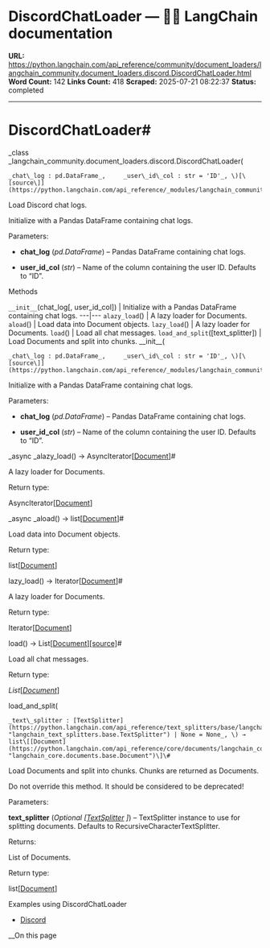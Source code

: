 # DiscordChatLoader — 🦜🔗 LangChain  documentation

**URL:** https://python.langchain.com/api_reference/community/document_loaders/langchain_community.document_loaders.discord.DiscordChatLoader.html
**Word Count:** 142
**Links Count:** 418
**Scraped:** 2025-07-21 08:22:37
**Status:** completed

---

# DiscordChatLoader\#

_class _langchain\_community.document\_loaders.discord.DiscordChatLoader\(

    _chat\_log : pd.DataFrame_,     _user\_id\_col : str = 'ID'_, \)[\[source\]](https://python.langchain.com/api_reference/_modules/langchain_community/document_loaders/discord.html#DiscordChatLoader)\#     

Load Discord chat logs.

Initialize with a Pandas DataFrame containing chat logs.

Parameters:     

  * **chat\_log** \(_pd.DataFrame_\) – Pandas DataFrame containing chat logs.

  * **user\_id\_col** \(_str_\) – Name of the column containing the user ID. Defaults to “ID”.

Methods

`__init__`\(chat\_log\[, user\_id\_col\]\) | Initialize with a Pandas DataFrame containing chat logs.   ---|---   `alazy_load`\(\) | A lazy loader for Documents.   `aload`\(\) | Load data into Document objects.   `lazy_load`\(\) | A lazy loader for Documents.   `load`\(\) | Load all chat messages.   `load_and_split`\(\[text\_splitter\]\) | Load Documents and split into chunks.      \_\_init\_\_\(

    _chat\_log : pd.DataFrame_,     _user\_id\_col : str = 'ID'_, \)[\[source\]](https://python.langchain.com/api_reference/_modules/langchain_community/document_loaders/discord.html#DiscordChatLoader.__init__)\#     

Initialize with a Pandas DataFrame containing chat logs.

Parameters:     

  * **chat\_log** \(_pd.DataFrame_\) – Pandas DataFrame containing chat logs.

  * **user\_id\_col** \(_str_\) – Name of the column containing the user ID. Defaults to “ID”.

_async _alazy\_load\(\) → AsyncIterator\[[Document](https://python.langchain.com/api_reference/core/documents/langchain_core.documents.base.Document.html#langchain_core.documents.base.Document "langchain_core.documents.base.Document")\]\#     

A lazy loader for Documents.

Return type:     

AsyncIterator\[[Document](https://python.langchain.com/api_reference/core/documents/langchain_core.documents.base.Document.html#langchain_core.documents.base.Document "langchain_core.documents.base.Document")\]

_async _aload\(\) → list\[[Document](https://python.langchain.com/api_reference/core/documents/langchain_core.documents.base.Document.html#langchain_core.documents.base.Document "langchain_core.documents.base.Document")\]\#     

Load data into Document objects.

Return type:     

list\[[Document](https://python.langchain.com/api_reference/core/documents/langchain_core.documents.base.Document.html#langchain_core.documents.base.Document "langchain_core.documents.base.Document")\]

lazy\_load\(\) → Iterator\[[Document](https://python.langchain.com/api_reference/core/documents/langchain_core.documents.base.Document.html#langchain_core.documents.base.Document "langchain_core.documents.base.Document")\]\#     

A lazy loader for Documents.

Return type:     

Iterator\[[Document](https://python.langchain.com/api_reference/core/documents/langchain_core.documents.base.Document.html#langchain_core.documents.base.Document "langchain_core.documents.base.Document")\]

load\(\) → List\[[Document](https://python.langchain.com/api_reference/core/documents/langchain_core.documents.base.Document.html#langchain_core.documents.base.Document "langchain_core.documents.base.Document")\][\[source\]](https://python.langchain.com/api_reference/_modules/langchain_community/document_loaders/discord.html#DiscordChatLoader.load)\#     

Load all chat messages.

Return type:     

_List_\[[_Document_](https://python.langchain.com/api_reference/core/documents/langchain_core.documents.base.Document.html#langchain_core.documents.base.Document "langchain_core.documents.base.Document")\]

load\_and\_split\(

    _text\_splitter : [TextSplitter](https://python.langchain.com/api_reference/text_splitters/base/langchain_text_splitters.base.TextSplitter.html#langchain_text_splitters.base.TextSplitter "langchain_text_splitters.base.TextSplitter") | None = None_, \) → list\[[Document](https://python.langchain.com/api_reference/core/documents/langchain_core.documents.base.Document.html#langchain_core.documents.base.Document "langchain_core.documents.base.Document")\]\#     

Load Documents and split into chunks. Chunks are returned as Documents.

Do not override this method. It should be considered to be deprecated\!

Parameters:     

**text\_splitter** \(_Optional_ _\[_[_TextSplitter_](https://python.langchain.com/api_reference/text_splitters/base/langchain_text_splitters.base.TextSplitter.html#langchain_text_splitters.base.TextSplitter "langchain_text_splitters.base.TextSplitter") _\]_\) – TextSplitter instance to use for splitting documents. Defaults to RecursiveCharacterTextSplitter.

Returns:     

List of Documents.

Return type:     

list\[[Document](https://python.langchain.com/api_reference/core/documents/langchain_core.documents.base.Document.html#langchain_core.documents.base.Document "langchain_core.documents.base.Document")\]

Examples using DiscordChatLoader

  * [Discord](https://python.langchain.com/docs/integrations/document_loaders/discord/)

__On this page